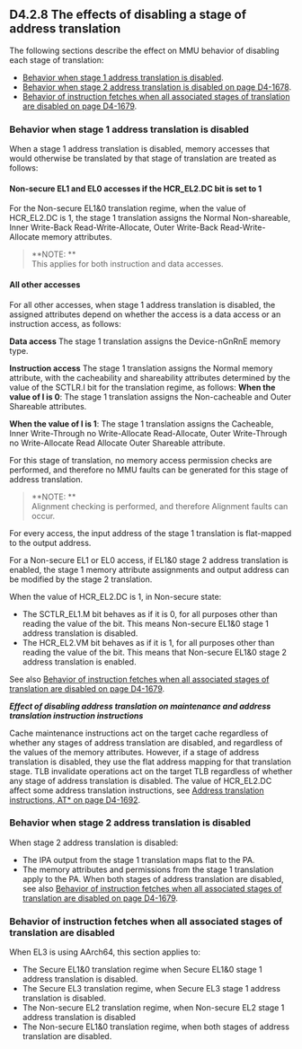 ## D4.2.8 The effects of disabling a stage of address translation

The following sections describe the effect on MMU behavior of disabling each stage of translation:
* [Behavior when stage 1 address translation is disabled](#).
* [Behavior when stage 2 address translation is disabled on page D4-1678](#).
* [Behavior of instruction fetches when all associated stages of translation are disabled on page D4-1679](#).

### Behavior when stage 1 address translation is disabled

When a stage 1 address translation is disabled, memory accesses that would otherwise be translated by that stage of translation are treated as follows:


#### Non-secure EL1 and EL0 accesses if the HCR_EL2.DC bit is set to 1

For the Non-secure EL1&0 translation regime, when the value of HCR_EL2.DC is 1, the stage 1 translation assigns the Normal Non-shareable, Inner Write-Back Read-Write-Allocate, Outer Write-Back Read-Write-Allocate memory attributes.

> **NOTE: **  
This applies for both instruction and data accesses.


#### All other accesses

For all other accesses, when stage 1 address translation is disabled, the assigned attributes depend on whether the access is a data access or an instruction access, as follows:

**Data access**
The stage 1 translation assigns the Device-nGnRnE memory type.

**Instruction access**
The stage 1 translation assigns the Normal memory attribute, with the cacheability and shareability attributes determined by the value of the SCTLR.I bit for the translation regime, as follows:
**When the value of I is 0**: The stage 1 translation assigns the Non-cacheable and Outer Shareable attributes.

**When the value of I is 1**: The stage 1 translation assigns the Cacheable, Inner Write-Through no Write-Allocate Read-Allocate, Outer Write-Through no Write-Allocate Read Allocate Outer Shareable attribute.

For this stage of translation, no memory access permission checks are performed, and therefore no MMU faults can be generated for this stage of address translation.

> **NOTE: **  
Alignment checking is performed, and therefore Alignment faults can occur.

For every access, the input address of the stage 1 translation is flat-mapped to the output address.

For a Non-secure EL1 or EL0 access, if EL1&0 stage 2 address translation is enabled, the stage 1 memory attribute assignments and output address can be modified by the stage 2 translation.

When the value of HCR_EL2.DC is 1, in Non-secure state:
* The SCTLR_EL1.M bit behaves as if it is 0, for all purposes other than reading the value of the bit. This means Non-secure EL1&0 stage 1 address translation is disabled.
* The HCR_EL2.VM bit behaves as if it is 1, for all purposes other than reading the value of the bit. This means that Non-secure EL1&0 stage 2 address translation is enabled.

See also [Behavior of instruction fetches when all associated stages of translation are disabled on page D4-1679](#).

***Effect of disabling address translation on maintenance and address translation instruction
instructions***

Cache maintenance instructions act on the target cache regardless of whether any stages of address translation are disabled, and regardless of the values of the memory attributes. However, if a stage of address translation is disabled, they use the flat address mapping for that translation stage.
TLB invalidate operations act on the target TLB regardless of whether any stage of address translation is disabled. The value of HCR_EL2.DC affect some address translation instructions, see [Address translation instructions, AT* on page D4-1692](#).


### Behavior when stage 2 address translation is disabled

When stage 2 address translation is disabled:
* The IPA output from the stage 1 translation maps flat to the PA.
* The memory attributes and permissions from the stage 1 translation apply to the PA.
When both stages of address translation are disabled, see also [Behavior of instruction fetches when all associated stages of translation are disabled on page D4-1679](#).


### Behavior of instruction fetches when all associated stages of translation are disabled

When EL3 is using AArch64, this section applies to:
* The Secure EL1&0 translation regime when Secure EL1&0 stage 1 address translation is disabled.
* The Secure EL3 translation regime, when Secure EL3 stage 1 address translation is disabled.
* The Non-secure EL2 translation regime, when Non-secure EL2 stage 1 address translation is disabled
* The Non-secure EL1&0 translation regime, when both stages of address translation are disabled.







